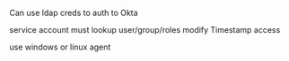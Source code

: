 Can use ldap creds to auth to Okta

service account must lookup user/group/roles
modify Timestamp access

use windows or linux agent